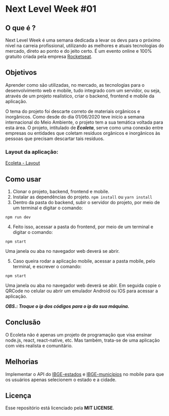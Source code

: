 # Next Level Week #01

## O que é ?
Next Level Week é uma semana dedicada a levar os devs para o próximo nível na carreia profissional, utilizando as melhores e atuais tecnologias do mercado, direto ao ponto e do jeito certo. É um evento online e 100% gratuito criada pela empresa  [Rocketseat](https://rocketseat.com.br/).

## Objetivos
Aprender como são utilizadas, no mercado, as tecnologias para o desenvolvimento web e mobile, tudo integrado com um servidor, ou seja, através de um projeto realístico, criar o backend, frontend e mobile da aplicação.

O tema do projeto foi descarte correto de materiais orgânicos e inorgânicos. Como desde do dia 01/06/2020 teve início a semana internacional do Meio Ambiente, o projeto tem a sua temática voltada para esta área. O projeto, intitulado de **_Ecoleta_**, serve como uma conexão entre empresas ou entidades que coletam resíduos orgânicos e inorgânicos às pessoas que precisam descartar tais resíduos.

### Layout da aplicação:
[Ecoleta - Layout](https://www.figma.com/file/1SxgOMojOB2zYT0Mdk28lB/?viewer=1&node-id=)

## Como usar
1. Clonar o projeto, backend, frontend e mobile.
2. Instalar as dependências do projeto. `npm install` ou `yarn install`
3. Dentro da pasta do backend, subir o servidor do projeto, por meio de um terminal e digitar o comando:
```
npm run dev
```
4. Feito isso, acessar a pasta do frontend, por meio de um terminal e digitar o comando:
```
npm start
```
Uma janela ou aba no navegador web deverá se abrir.

5. Caso queira rodar a aplicação mobile, acessar a pasta mobile, pelo terminal, e escrever o comando:
```
npm start
```
Uma janela ou aba no navegador web deverá se abir. Em seguida copie o QRCode no celular ou abrir um emulador Android ou IOS para acessar a aplicação.

**_OBS.: Troque o ip dos códigos para o ip da sua máquina._**

## Conclusão
O Ecoleta não é apenas um projeto de programação que visa ensinar node.js, react, react-native, etc. Mas também, trata-se de uma aplicação com viés realista e comunitário.

## Melhorias
Implementar o API do [IBGE-estados](https://servicodados.ibge.gov.br/api/docs/localidades?versao=1#api-UFs-estadosGet) e [IBGE-municípios](https://servicodados.ibge.gov.br/api/docs/localidades?versao=1#api-Municipios-estadosUFMunicipiosGet) no mobile para que os usuários apenas selecionem o estado e a cidade.

## Licença
Esse repositório está licenciado pela **MIT LICENSE**. 
